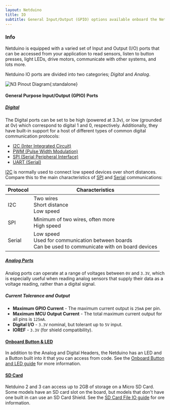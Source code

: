 ```yaml
---
layout: Netduino
title: IO
subtitle: General Input/Output (GPIO) options available onboard the Netduino.
---
```


### Info

Netduino is equipped with a varied set of Input and Output (I/O) ports that can be accessed from your application to read sensors, listen to button presses, light LEDs, drive motors, communicate with other systems, and lots more.

Netduino IO ports are divided into two categories; _Digital_ and _Analog_. 

![N3 Pinout Diagram](../About/Netduino3_Pinout.svg){:standalone}

#### General Purpose Input/Output (GPIO) Ports

##### [Digital](Digital/)

The Digital ports can be set to be high (powered at 3.3v), or low (grounded at 0v) which correspond to digital 1 and 0, respectively. Additionally, they have built-in support for a host of different types of common digital communication protocols:

* [I2C (Inter Integrated Circuit)](Digital/I2C/)
* [PWM (Pulse Width Modulation)](Digital/PWM/)
* [SPI (Serial Peripheral Interface)](Digital/SPI/)
* [UART (Serial)](Digital/UART/)

[I2C](Digital/I2C/) is normally used to connect low speed devices over short distances.  Compare this to the main characteristics of [SPI](Digital/SPI/) and [Serial](Digital/UART) communications:

| Protocol | Characteristics                                                                                            |
|----------|------------------------------------------------------------------------------------------------------------|
|   I2C    | Two wires<br/>Short distance<br/>Low speed                                                                 |
|   SPI    | Minimum of two wires, often more<br/>High speed                                                            |
|  Serial  | Low speed<br/>Used for communication between boards<br/>Can be used to communicate with on board devices  |

##### [Analog Ports](Analog/)

Analog ports can operate at a range of voltages between `0V` and `3.3V`, which is especially useful when reading analog sensors that supply their data as a voltage reading, rather than a digital signal.

##### Current Tolerance and Output

 * **Maximum GPIO Current** - The maximum current output is `25mA` per pin.
 * **Maximum MCU Output Current** - The total maximum current output for all pins is `125mA`.
 * **Digital I/O** - `3.3V` nominal, but tolerant up to `5V` input.
 * **IOREF** - `3.3V` (for shield compatibility).


#### [Onboard Button & LED](Onboard_Button_+_LED)

In addition to the Analog and Digital Headers, the Netduino has an LED and a Button built into it that you can access from code. See the [Onboard Button and LED guide](Onboard_Button_+_LED) for more information.

#### [SD Card](File_Storage)

Netduino 2 and 3 can access up to 2GB of storage on a Micro SD Card. Some models have an SD card slot on the board, but models that don't have one built in can use an SD Card Shield. See the [SD Card File IO guide](File_Storage) for ore information.
